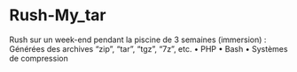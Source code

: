 # Rush-My_tar
Rush sur un week-end pendant la piscine de 3 semaines (immersion) : Générées des archives “zip”, “tar”, “tgz”, “7z”, etc.
• PHP
• Bash
• Systèmes de compression
